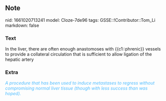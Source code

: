 ## Note
nid: 1661020713241
model: Cloze-7de96
tags: GSSE::!Contributor::Tom_Li
markdown: false

### Text
<div>
  In the liver, there are often enough anastomoses with
  {{c1::phrenic}} vessels to provide a collateral circulation that
  is sufficient to allow ligation of the hepatic artery
</div>

### Extra
<div>
  <i><font color="#4FBCFF">A procedure that has been</font></i>
  <i><font color="#4FBCFF">used to induce metastases to regress
  without compro</font></i><i><font color="#4FBCFF">mising normal
  liver tissue (though with less success</font></i> <i><font color= 
  "#4FBCFF">than was hoped).</font></i>
</div>
